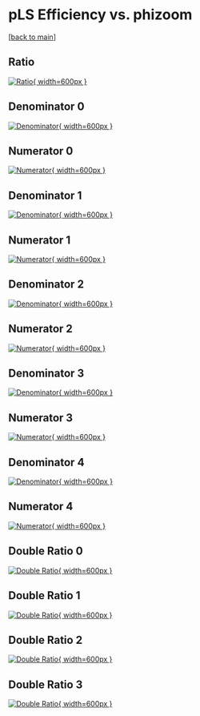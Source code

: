 # pLS Efficiency vs. phizoom

[[back to main](./)]



## Ratio

[![Ratio](../mtv/var/pLS_xtr_321_0_eff_phizoom.png){ width=600px }](../mtv/var/pLS_xtr_321_0_eff_phizoom.pdf)

## Denominator 0

[![Denominator](../mtv/den/pLS_xtr_321_0_eff_phizoom_den0.png){ width=600px }](../mtv/den/pLS_xtr_321_0_eff_phizoom_den0.pdf)

## Numerator 0

[![Numerator](../mtv/num/pLS_xtr_321_0_eff_phizoom_num0.png){ width=600px }](../mtv/num/pLS_xtr_321_0_eff_phizoom_num0.pdf)

## Denominator 1

[![Denominator](../mtv/den/pLS_xtr_321_0_eff_phizoom_den1.png){ width=600px }](../mtv/den/pLS_xtr_321_0_eff_phizoom_den1.pdf)

## Numerator 1

[![Numerator](../mtv/num/pLS_xtr_321_0_eff_phizoom_num1.png){ width=600px }](../mtv/num/pLS_xtr_321_0_eff_phizoom_num1.pdf)

## Denominator 2

[![Denominator](../mtv/den/pLS_xtr_321_0_eff_phizoom_den2.png){ width=600px }](../mtv/den/pLS_xtr_321_0_eff_phizoom_den2.pdf)

## Numerator 2

[![Numerator](../mtv/num/pLS_xtr_321_0_eff_phizoom_num2.png){ width=600px }](../mtv/num/pLS_xtr_321_0_eff_phizoom_num2.pdf)

## Denominator 3

[![Denominator](../mtv/den/pLS_xtr_321_0_eff_phizoom_den3.png){ width=600px }](../mtv/den/pLS_xtr_321_0_eff_phizoom_den3.pdf)

## Numerator 3

[![Numerator](../mtv/num/pLS_xtr_321_0_eff_phizoom_num3.png){ width=600px }](../mtv/num/pLS_xtr_321_0_eff_phizoom_num3.pdf)

## Denominator 4

[![Denominator](../mtv/den/pLS_xtr_321_0_eff_phizoom_den4.png){ width=600px }](../mtv/den/pLS_xtr_321_0_eff_phizoom_den4.pdf)

## Numerator 4

[![Numerator](../mtv/num/pLS_xtr_321_0_eff_phizoom_num4.png){ width=600px }](../mtv/num/pLS_xtr_321_0_eff_phizoom_num4.pdf)

## Double Ratio 0

[![Double Ratio](../mtv/ratio/pLS_xtr_321_0_eff_phizoom_ratio0.png){ width=600px }](../mtv/ratio/pLS_xtr_321_0_eff_phizoom_ratio0.pdf)

## Double Ratio 1

[![Double Ratio](../mtv/ratio/pLS_xtr_321_0_eff_phizoom_ratio1.png){ width=600px }](../mtv/ratio/pLS_xtr_321_0_eff_phizoom_ratio1.pdf)

## Double Ratio 2

[![Double Ratio](../mtv/ratio/pLS_xtr_321_0_eff_phizoom_ratio2.png){ width=600px }](../mtv/ratio/pLS_xtr_321_0_eff_phizoom_ratio2.pdf)

## Double Ratio 3

[![Double Ratio](../mtv/ratio/pLS_xtr_321_0_eff_phizoom_ratio3.png){ width=600px }](../mtv/ratio/pLS_xtr_321_0_eff_phizoom_ratio3.pdf)

